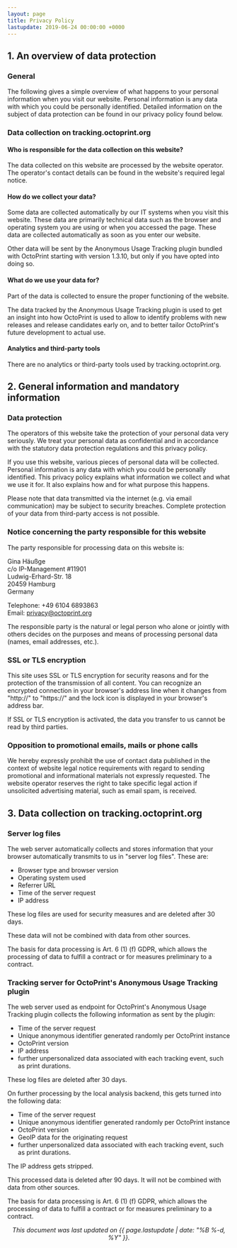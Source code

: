 ```yaml
---
layout: page
title: Privacy Policy
lastupdate: 2019-06-24 00:00:00 +0000
---
```


## 1. An overview of data protection

### General

The following gives a simple overview of what happens to your personal information when you visit our website. 
Personal information is any data with which you could be personally identified. Detailed information on the subject of 
data protection can be found in our privacy policy found below.

### Data collection on tracking.octoprint.org

#### Who is responsible for the data collection on this website?

The data collected on this website are processed by the website operator. The operator's contact details can be found 
in the website's required legal notice.

#### How do we collect your data?

Some data are collected automatically by our IT systems when you visit this website. These data are primarily technical 
data such as the browser and operating system you are using or when you accessed the page. These data are collected 
automatically as soon as you enter our website.

Other data will be sent by the Anonymous Usage Tracking plugin bundled with OctoPrint starting with version 1.3.10,
but only if you have opted into doing so.

#### What do we use your data for?

Part of the data is collected to ensure the proper functioning of the website. 

The data tracked by the Anonymous Usage Tracking plugin is used to get an insight into how OctoPrint is used to allow
to identify problems with new releases and release candidates early on, and to better tailor OctoPrint's future 
development to actual use.

#### Analytics and third-party tools

There are no analytics or third-party tools used by tracking.octoprint.org.

## 2. General information and mandatory information

### Data protection

The operators of this website take the protection of your personal data very seriously. We treat your personal data as 
confidential and in accordance with the statutory data protection regulations and this privacy policy.

If you use this website, various pieces of personal data will be collected. Personal information is any data with which 
you could be personally identified. This privacy policy explains what information we collect and what we use it for. 
It also explains how and for what purpose this happens.

Please note that data transmitted via the internet 
(e.g. via email communication) may be subject to security breaches. Complete protection of your data from third-party 
access is not possible.

### Notice concerning the party responsible for this website

The party responsible for processing data on this website is:

Gina Häußge<br />
c/o IP-Management #11901<br />
Ludwig-Erhard-Str. 18<br />
20459 Hamburg<br />
Germany

Telephone: +49 6104 6893863<br />
Email: privacy@octoprint.org

The responsible party is the natural or legal person who alone or jointly with others decides on the purposes and 
means of processing personal data (names, email addresses, etc.).

### SSL or TLS encryption

This site uses SSL or TLS encryption for security reasons and for the protection of the transmission of all content. 
You can recognize an encrypted connection in your browser's address line when it changes from "http://" to "https://" 
and the lock icon is displayed in your browser's address bar.

If SSL or TLS encryption is activated, the data 
you transfer to us cannot be read by third parties.

### Opposition to promotional emails, mails or phone calls

We hereby expressly prohibit the use of contact data published in the context of website legal notice requirements with 
regard to sending promotional and informational materials not expressly requested. The website operator reserves the 
right to take specific legal action if unsolicited advertising material, such as email spam, is received.

## 3. Data collection on tracking.octoprint.org

### Server log files

The web server automatically collects and stores information that your browser automatically transmits to us in 
"server log files". These are:

  * Browser type and browser version
  * Operating system used
  * Referrer URL
  * Time of the server request
  * IP address
  
These log files are used for security measures and are deleted after 30 days.

These data will not be combined with data from other sources.

The basis for data processing is Art. 6 (1) (f) GDPR, which allows the processing of data to fulfill a contract or for 
measures preliminary to a contract.

### Tracking server for OctoPrint's Anonymous Usage Tracking plugin

The web server used as endpoint for OctoPrint's Anonymous Usage Tracking plugin collects the following information 
as sent by the plugin:

  * Time of the server request
  * Unique anonymous identifier generated randomly per OctoPrint instance
  * OctoPrint version
  * IP address
  * further unpersonalized data associated with each tracking event, such as print durations.
  
These log files are deleted after 30 days.

On further processing by the local analysis backend, this gets turned into the following data:

  * Time of the server request
  * Unique anonymous identifier generated randomly per OctoPrint instance
  * OctoPrint version
  * GeoIP data for the originating request
  * further unpersonalized data associated with each tracking event, such as print durations.

The IP address gets stripped.

This processed data is deleted after 90 days. It will not be combined with data from other sources.

The basis for data processing is Art. 6 (1) (f) GDPR, which allows the processing of data to fulfill a contract or for 
measures preliminary to a contract.

<center><em>This document was last updated on {{ page.lastupdate | date: "%B %-d, %Y" }}.</em></center>
